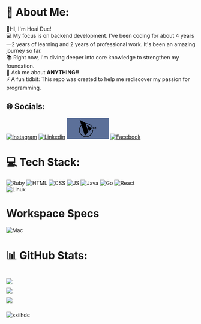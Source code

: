 # 💫 About Me:
👋HI, I'm Hoai Duc!<br>💻 My focus is on backend development. I've been coding for about 4 years—2 years of learning and 2 years of professional work. It's been an amazing journey so far.<br>📚 Right now, I'm diving deeper into core knowledge to strengthen my foundation. <br>💬 Ask me about **ANYTHING!!**<br>⚡ A fun tidbit: This repo was created to help me rediscover my passion for programming.


## 🌐 Socials:
[![Instagram](https://img.shields.io/badge/Instagram-E4405F?style=for-the-badge&logo=instagram&logoColor=white)](https://instagram.com/xxiih___d_c) [![Linkedin](https://img.shields.io/badge/LinkedIn-0077B5?style=for-the-badge&logo=linkedin&logoColor=white)](https://www.linkedin.com/in/duc-tran-67a62922a/) [![Voz](./image/voz.svg)](https://voz.vn/u/ductr_.1800277/) [![Facebook](https://img.shields.io/badge/Facebook-1877F2?style=for-the-badge&logo=facebook&logoColor=white)](https://facebook.com/xxiihdc)

# 💻 Tech Stack:
![Ruby](https://img.shields.io/badge/Ruby-CC342D?style=for-the-badge&logo=ruby&logoColor=white) 
![HTML](https://img.shields.io/badge/HTML-239120?style=for-the-badge&logo=html5&logoColor=white)
![CSS](https://img.shields.io/badge/CSS-239120?&style=for-the-badge&logo=css3&logoColor=white)
![JS](https://img.shields.io/badge/JavaScript-F7DF1E?style=for-the-badge&logo=javascript&logoColor=black)
![Java](https://img.shields.io/badge/Java-ED8B00?style=for-the-badge&logo=openjdk&logoColor=white)
![Go](https://img.shields.io/badge/Go-00ADD8?style=for-the-badge&logo=go&logoColor=white)
![React](https://img.shields.io/badge/React-20232A?style=for-the-badge&logo=react&logoColor=61DAFB)
<br>
![Linux](https://img.shields.io/badge/Linux-FCC624?style=for-the-badge&logo=linux&logoColor=black)

# Workspace Specs
![Mac](https://img.shields.io/badge/Apple-MacBook_Pro_2019-999999?style=for-the-badge&logo=apple&logoColor=white)

# 📊 GitHub Stats:
![](https://github-readme-stats.vercel.app/api?username=xxiihdc&theme=dark&hide_border=false&include_all_commits=false&count_private=false)<br/>
![](https://github-readme-streak-stats.herokuapp.com/?user=xxiihdc&theme=dark&hide_border=false)<br/>
![](https://github-readme-stats.vercel.app/api/top-langs/?username=xxiihdc&theme=dark&hide_border=false&include_all_commits=false&count_private=false&layout=compact)
---
<p align="left"> <img src="https://komarev.com/ghpvc/?username=xxiihdc&label=Total%20views&color=0e75b6&style=flat" alt="xxiihdc" /> </p>
